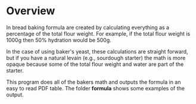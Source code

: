 # Overview

In bread baking formula are created by calculating everything as a percentage of the total flour weight.  For example, if the total flour weight is 1000g then 50% hydration would be 500g.

In the case of using baker's yeast, these calculations are straight forward, but if you have a natural levain (e.g., sourdough starter) the math is more opaque because some of the total flour weight and water are part of the starter.

This program does all of the bakers math and outputs the formula in an easy to read PDF table.  The folder __formula__ shows some examples of the output.
